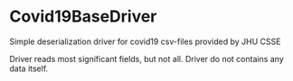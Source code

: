 # Covid19BaseDriver

Simple deserialization driver for covid19 csv-files provided by JHU CSSE

Driver reads most significant fields, but not all.
Driver do not contains any data itself.
